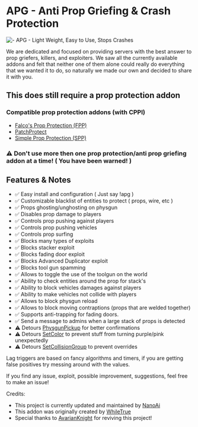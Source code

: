 # APG - Anti Prop Griefing & Crash Protection

![- APG - Light Weight, Easy to Use, Stops Crashes](https://i.imgur.com/DrbZOgk.png "APG - Light Weight, Easy to Use, Stops Crashes")

We are dedicated and focused on providing servers with the best answer to prop
griefers, killers, and exploiters. We saw all the currently available addons and
felt that neither one of them alone could really do everything that we wanted it
to do, so naturally we made our own and decided to share it with you.

## This does still require a prop protection addon

### Compatible prop protection addons (with CPPI)

* [Falco's Prop Protection (FPP)](https://github.com/FPtje/Falcos-Prop-protection/)
* [PatchProtect](https://github.com/Patcher56/PatchProtect)
* [Simple Prop Protection (SPP)](https://github.com/Donkie/SimplePropProtection)

### ⚠ Don't use more then one prop protection/anti prop griefing addon at a time! ( You have been warned! )

## Features & Notes

* ✅ Easy install and configuration ( Just say !apg )
* ✅ Customizable blacklist of entities to protect ( props, wire, etc )
* ✅ Props ghosting/unghosting on physgun
* ✅ Disables prop damage to players
* ✅ Controls prop pushing against players
* ✅ Controls prop pushing vehicles
* ✅ Controls prop surfing
* ✅ Blocks many types of exploits
* ✅ Blocks stacker exploit
* ✅ Blocks fading door exploit
* ✅ Blocks Advanced Duplicator exploit
* ✅ Blocks tool gun spamming
* ✅ Allows to toggle the use of the toolgun on the world
* ✅ Ability to check entities around the prop for stack's
* ✅ Ability to block vehicles damages against players
* ✅ Ability to make vehicles not collide with players
* ✅ Allows to block physgun reload
* ✅ Allows to block moving contraptions (props that are welded together)
* ✅ Supports anti-trapping for fading doors.
* ✅ Send a message to admins when a large stack of props is detected
* ⚠ Detours [PhysgunPickup](https://wiki.garrysmod.com/page/GM/PhysgunPickup) for better confirmations
* ⚠ Detours [SetColor](https://wiki.garrysmod.com/page/Entity/SetColor) to prevent stuff from turning purple/pink unexpectedly
* ⚠ Detours [SetCollisionGroup](https://wiki.garrysmod.com/page/Entity/SetCollisionGroup) to prevent overrides

Lag triggers are based on fancy algorithms and timers, if you are getting false positives try messing around with the values.

If you find any issue, exploit, possible improvement, suggestions, feel free to make an issue!

Credits:

* This project is currently updated and maintained by [NanoAi](http://steamcommunity.com/profiles/76561198096713277)
* This addon was originally created by [WhileTrue](http://steamcommunity.com/profiles/76561197972967270)
* Special thanks to [AvarianKnight](http://steamcommunity.com/profiles/76561198174460202) for reviving this project!
